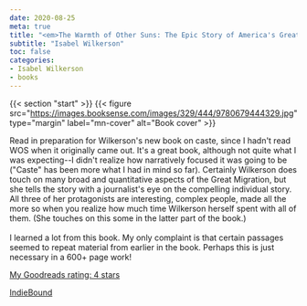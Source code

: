 ```yaml
---
date: 2020-08-25
meta: true
title: "<em>The Warmth of Other Suns: The Epic Story of America's Great Migration</em>"
subtitle: "Isabel Wilkerson"
toc: false
categories:
- Isabel Wilkerson
- books
---
```


{{< section "start" >}}
{{< figure src="https://images.booksense.com/images/329/444/9780679444329.jpg" type="margin" label="mn-cover" alt="Book cover" >}}

Read in preparation for Wilkerson's new book on caste, since I hadn't read WOS when it originally came out. It's a great book, although not quite what I was expecting--I didn't realize how narratively focused it was going to be ("Caste" has been more what I had in mind so far). Certainly Wilkerson does touch on many broad and quantitative aspects of the Great Migration, but she tells the story with a journalist's eye on the compelling individual story. All three of her protagonists are interesting, complex people, made all the more so when you realize how much time Wilkerson herself spent with all of them. (She touches on this some in the latter part of the book.) <br /><br />I learned a lot from this book. My only complaint is that certain passages seemed to repeat material from earlier in the book. Perhaps this is just necessary in a 600+ page work!

[My Goodreads rating: 4 stars](https://www.goodreads.com/review/show/3469835430)  

[IndieBound](https://www.indiebound.org/book/9780679444329)
